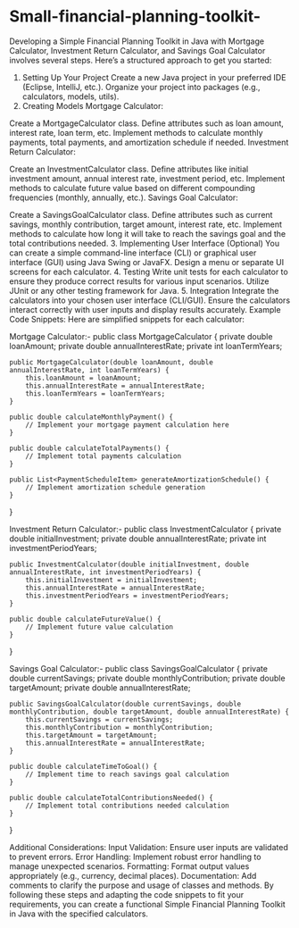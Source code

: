 # Small-financial-planning-toolkit-

Developing a Simple Financial Planning Toolkit in Java with Mortgage Calculator, Investment Return Calculator, and Savings Goal Calculator involves several steps. Here’s a structured approach to get you started:

1. Setting Up Your Project
Create a new Java project in your preferred IDE (Eclipse, IntelliJ, etc.).
Organize your project into packages (e.g., calculators, models, utils).
2. Creating Models
Mortgage Calculator:

Create a MortgageCalculator class.
Define attributes such as loan amount, interest rate, loan term, etc.
Implement methods to calculate monthly payments, total payments, and amortization schedule if needed.
Investment Return Calculator:

Create an InvestmentCalculator class.
Define attributes like initial investment amount, annual interest rate, investment period, etc.
Implement methods to calculate future value based on different compounding frequencies (monthly, annually, etc.).
Savings Goal Calculator:

Create a SavingsGoalCalculator class.
Define attributes such as current savings, monthly contribution, target amount, interest rate, etc.
Implement methods to calculate how long it will take to reach the savings goal and the total contributions needed.
3. Implementing User Interface (Optional)
You can create a simple command-line interface (CLI) or graphical user interface (GUI) using Java Swing or JavaFX.
Design a menu or separate UI screens for each calculator.
4. Testing
Write unit tests for each calculator to ensure they produce correct results for various input scenarios.
Utilize JUnit or any other testing framework for Java.
5. Integration
Integrate the calculators into your chosen user interface (CLI/GUI).
Ensure the calculators interact correctly with user inputs and display results accurately.
Example Code Snippets:
Here are simplified snippets for each calculator:

Mortgage Calculator:-
public class MortgageCalculator {
    private double loanAmount;
    private double annualInterestRate;
    private int loanTermYears;

    public MortgageCalculator(double loanAmount, double annualInterestRate, int loanTermYears) {
        this.loanAmount = loanAmount;
        this.annualInterestRate = annualInterestRate;
        this.loanTermYears = loanTermYears;
    }

    public double calculateMonthlyPayment() {
        // Implement your mortgage payment calculation here
    }

    public double calculateTotalPayments() {
        // Implement total payments calculation
    }

    public List<PaymentScheduleItem> generateAmortizationSchedule() {
        // Implement amortization schedule generation
    }
}



Investment Return Calculator:-
public class InvestmentCalculator {
    private double initialInvestment;
    private double annualInterestRate;
    private int investmentPeriodYears;

    public InvestmentCalculator(double initialInvestment, double annualInterestRate, int investmentPeriodYears) {
        this.initialInvestment = initialInvestment;
        this.annualInterestRate = annualInterestRate;
        this.investmentPeriodYears = investmentPeriodYears;
    }

    public double calculateFutureValue() {
        // Implement future value calculation
    }
}



Savings Goal Calculator:-
public class SavingsGoalCalculator {
    private double currentSavings;
    private double monthlyContribution;
    private double targetAmount;
    private double annualInterestRate;

    public SavingsGoalCalculator(double currentSavings, double monthlyContribution, double targetAmount, double annualInterestRate) {
        this.currentSavings = currentSavings;
        this.monthlyContribution = monthlyContribution;
        this.targetAmount = targetAmount;
        this.annualInterestRate = annualInterestRate;
    }

    public double calculateTimeToGoal() {
        // Implement time to reach savings goal calculation
    }

    public double calculateTotalContributionsNeeded() {
        // Implement total contributions needed calculation
    }
}

Additional Considerations:
Input Validation: Ensure user inputs are validated to prevent errors.
Error Handling: Implement robust error handling to manage unexpected scenarios.
Formatting: Format output values appropriately (e.g., currency, decimal places).
Documentation: Add comments to clarify the purpose and usage of classes and methods.
By following these steps and adapting the code snippets to fit your requirements, you can create a functional Simple Financial Planning Toolkit in Java with the specified calculators.
